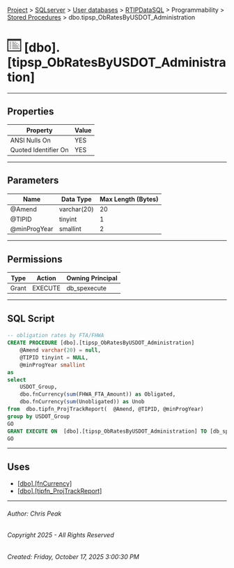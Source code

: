 #### 

[Project](../../../../../index.md) > [SQLserver](../../../../index.md) > [User databases](../../../index.md) > [RTIPDataSQL](../../index.md) > Programmability > [Stored Procedures](Stored_Procedures.md) > dbo.tipsp_ObRatesByUSDOT_Administration

# ![Stored Procedures](../../../../../Images/StoredProcedure32.png) [dbo].[tipsp_ObRatesByUSDOT_Administration]

---

## <a name="#properties"></a>Properties

| Property | Value |
|---|---|
| ANSI Nulls On | YES |
| Quoted Identifier On | YES |


---

## <a name="#parameters"></a>Parameters

| Name | Data Type | Max Length (Bytes) |
|---|---|---|
| @Amend | varchar(20) | 20 |
| @TIPID | tinyint | 1 |
| @minProgYear | smallint | 2 |


---

## <a name="#permissions"></a>Permissions

| Type | Action | Owning Principal |
|---|---|---|
| Grant | EXECUTE | db_spexecute |


---

## <a name="#sqlscript"></a>SQL Script

```sql
-- obligation rates by FTA/FHWA
CREATE PROCEDURE [dbo].[tipsp_ObRatesByUSDOT_Administration]
	@Amend varchar(20) = null, 
	@TIPID tinyint = NULL, 
	@minProgYear smallint
as
select 
	USDOT_Group,
	dbo.fnCurrency(sum(FHWA_FTA_Amount)) as Obligated,
	dbo.fnCurrency(sum(Unobligated)) as Unob
from  dbo.tipfn_ProjTrackReport(  @Amend, @TIPID, @minProgYear)
group by USDOT_Group
GO
GRANT EXECUTE ON  [dbo].[tipsp_ObRatesByUSDOT_Administration] TO [db_spexecute]
GO

```


---

## <a name="#uses"></a>Uses

* [[dbo].[fnCurrency]](../Functions/Scalar-valued_Functions/dbo_fnCurrency.md)
* [[dbo].[tipfn_ProjTrackReport]](../Functions/Table-valued_Functions/dbo_tipfn_ProjTrackReport.md)


---

###### Author:  Chris Peak

###### Copyright 2025 - All Rights Reserved

###### Created: Friday, October 17, 2025 3:00:30 PM

